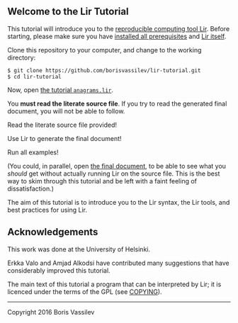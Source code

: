 Welcome to the Lir Tutorial
---------------------------

This tutorial will introduce you to the [reproducible computing tool Lir](https://github.com/borisvassilev/lir).
Before starting, please make sure you have [installed all prerequisites](http://borisvassilev.github.io/lir/index.html#prerequisites) and [Lir itself](http://borisvassilev.github.io/lir/lir.html#installation).

Clone this repository to your computer, and change to the working directory:

~~~~
$ git clone https://github.com/borisvassilev/lir-tutorial.git
$ cd lir-tutorial
~~~~

Now, open [the tutorial `anagrams.lir`](anagrams.lir).

You **must read the literate source file**.
If you try to read the generated final document, you will not be able to follow.

Read the literate source file provided!

Use Lir to generate the final document!

Run all examples!


(You could, in parallel, open [the final document](https://borisvassilev.github.io/lir-tutorial/anagrams.html), to be able to see what you _should_ get without actually running Lir on the source file.
This is the best way to skim through this tutorial and be left with a faint feeling of dissatisfaction.)

The aim of this tutorial is to introduce you to the Lir syntax, the Lir tools, and best practices for using Lir.


Acknowledgements
----------------

This work was done at the University of Helsinki.

Erkka Valo and Amjad Alkodsi have contributed many suggestions that have considerably improved this tutorial.

The main text of this tutorial a program that can be interpreted by Lir; it is licenced under the terms of the GPL (see [COPYING](COPYING)).

---------

Copyright 2016 Boris Vassilev
